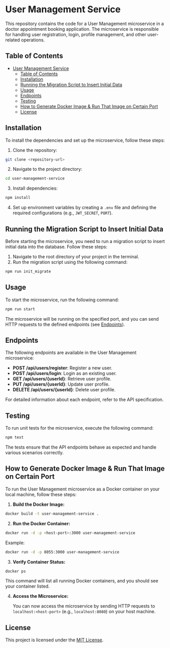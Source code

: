 # User Management Service

This repository contains the code for a User Management microservice in a doctor appointment booking application. The microservice is responsible for handling user registration, login, profile management, and other user-related operations.

## Table of Contents

- [User Management Service](#user-management-service)
  - [Table of Contents](#table-of-contents)
  - [Installation](#installation)
  - [Running the Migration Script to Insert Initial Data](#running-the-migration-script-to-insert-initial-data)
  - [Usage](#usage)
  - [Endpoints](#endpoints)
  - [Testing](#testing)
  - [How to Generate Docker Image \& Run That Image on Certain Port](#how-to-generate-docker-image--run-that-image-on-certain-port)
  - [License](#license)

## Installation

To install the dependencies and set up the microservice, follow these steps:

1. Clone the repository:

```bash
git clone <repository-url>
```

2. Navigate to the project directory:

```bash
cd user-management-service
```

3. Install dependencies:

```bash
npm install
```

4. Set up environment variables by creating a `.env` file and defining the required configurations (e.g., `JWT_SECRET`, `PORT`).

## Running the Migration Script to Insert Initial Data

Before starting the microservice, you need to run a migration script to insert initial data into the database.
Follow these steps:

1. Navigate to the root directory of your project in the terminal.
2. Run the migration script using the following command:

```bash
npm run init_migrate
```

## Usage

To start the microservice, run the following command:

```bash
npm run start
```

The microservice will be running on the specified port, and you can send HTTP requests to the defined endpoints (see [Endpoints](#endpoints)).

## Endpoints

The following endpoints are available in the User Management microservice:

- **POST /api/users/register**: Register a new user.
- **POST /api/users/login**: Login as an existing user.
- **GET /api/users/{userId}**: Retrieve user profile.
- **PUT /api/users/{userId}**: Update user profile.
- **DELETE /api/users/{userId}**: Delete user profile.

For detailed information about each endpoint, refer to the API specification.

## Testing

To run unit tests for the microservice, execute the following command:

```bash
npm test
```

The tests ensure that the API endpoints behave as expected and handle various scenarios correctly.

## How to Generate Docker Image & Run That Image on Certain Port

To run the User Management microservice as a Docker container on your local machine, follow these steps:

1. **Build the Docker Image:**

```bash
docker build -t user-management-service .
```

2. **Run the Docker Container:**

```bash
docker run -d -p <host-port>:3000 user-management-service
```

Example:

```bash
docker run -d -p 8055:3000 user-management-service
```

3. **Verify Container Status:**

```bash
docker ps
```

This command will list all running Docker containers, and you should see your container listed.

4. **Access the Microservice:**

   You can now access the microservice by sending HTTP requests to `localhost:<host-port>` (e.g., `localhost:8080`) on your host machine.

## License

This project is licensed under the [MIT License](LICENSE).
